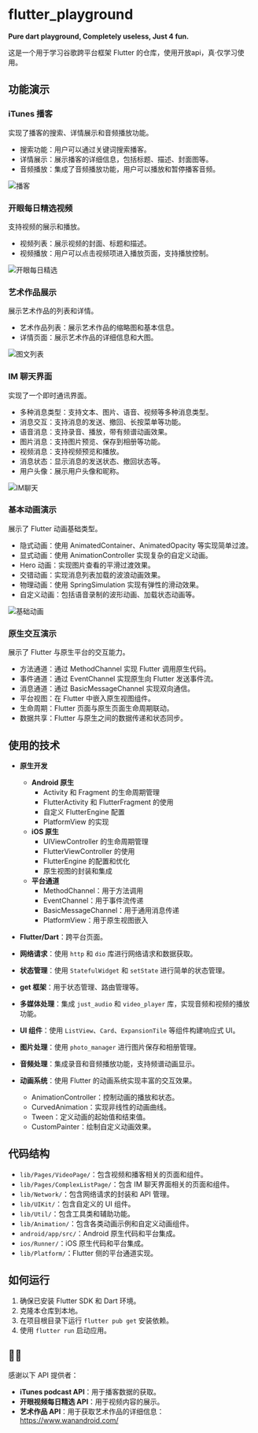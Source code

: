 # flutter_playground

**Pure dart playground, Completely useless, Just 4 fun.**

这是一个用于学习谷歌跨平台框架 Flutter 的仓库，使用开放api，真·仅学习使用。

## 功能演示

### iTunes 播客
实现了播客的搜索、详情展示和音频播放功能。
- 搜索功能：用户可以通过关键词搜索播客。
- 详情展示：展示播客的详细信息，包括标题、描述、封面图等。
- 音频播放：集成了音频播放功能，用户可以播放和暂停播客音频。

![播客](https://raw.githubusercontent.com/Dtheme/flutter_playground/main/picture/20241209183211.gif)

### 开眼每日精选视频
支持视频的展示和播放。
- 视频列表：展示视频的封面、标题和描述。
- 视频播放：用户可以点击视频项进入播放页面，支持播放控制。

![开眼每日精选](https://raw.githubusercontent.com/Dtheme/flutter_playground/main/picture/20241211102557.gif)

### 艺术作品展示
展示艺术作品的列表和详情。
- 艺术作品列表：展示艺术作品的缩略图和基本信息。
- 详情页面：展示艺术作品的详细信息和大图。

![图文列表](https://raw.githubusercontent.com/Dtheme/flutter_playground/main/picture/art_demo.gif)


### IM 聊天界面
实现了一个即时通讯界面。
- 多种消息类型：支持文本、图片、语音、视频等多种消息类型。
- 消息交互：支持消息的发送、撤回、长按菜单等功能。
- 语音消息：支持录音、播放，带有频谱动画效果。
- 图片消息：支持图片预览、保存到相册等功能。
- 视频消息：支持视频预览和播放。
- 消息状态：显示消息的发送状态、撤回状态等。
- 用户头像：展示用户头像和昵称。

![IM聊天](https://raw.githubusercontent.com/Dtheme/flutter_playground/main/picture/20241209183010.gif)

### 基本动画演示
展示了 Flutter 动画基础类型。
- 隐式动画：使用 AnimatedContainer、AnimatedOpacity 等实现简单过渡。
- 显式动画：使用 AnimationController 实现复杂的自定义动画。
- Hero 动画：实现图片查看的平滑过渡效果。
- 交错动画：实现消息列表加载的波浪动画效果。
- 物理动画：使用 SpringSimulation 实现有弹性的滑动效果。
- 自定义动画：包括语音录制的波形动画、加载状态动画等。

![基础动画](https://raw.githubusercontent.com/Dtheme/flutter_playground/main/picture/20241209183106.gif)


### 原生交互演示
展示了 Flutter 与原生平台的交互能力。
- 方法通道：通过 MethodChannel 实现 Flutter 调用原生代码。
- 事件通道：通过 EventChannel 实现原生向 Flutter 发送事件流。
- 消息通道：通过 BasicMessageChannel 实现双向通信。
- 平台视图：在 Flutter 中嵌入原生视图组件。
- 生命周期：Flutter 页面与原生页面生命周期联动。
- 数据共享：Flutter 与原生之间的数据传递和状态同步。


## 使用的技术

- **原生开发**
  - **Android 原生**
    - Activity 和 Fragment 的生命周期管理
    - FlutterActivity 和 FlutterFragment 的使用
    - 自定义 FlutterEngine 配置
    - PlatformView 的实现
  - **iOS 原生**
    - UIViewController 的生命周期管理
    - FlutterViewController 的使用
    - FlutterEngine 的配置和优化
    - 原生视图的封装和集成
  - **平台通道**
    - MethodChannel：用于方法调用
    - EventChannel：用于事件流传递
    - BasicMessageChannel：用于通用消息传递
    - PlatformView：用于原生视图嵌入

- **Flutter/Dart**：跨平台页面。
- **网络请求**：使用 `http` 和 `dio` 库进行网络请求和数据获取。
- **状态管理**：使用 `StatefulWidget` 和 `setState` 进行简单的状态管理。
- **get 框架**：用于状态管理、路由管理等。
- **多媒体处理**：集成 `just_audio` 和 `video_player` 库，实现音频和视频的播放功能。
- **UI 组件**：使用 `ListView`、`Card`、`ExpansionTile` 等组件构建响应式 UI。
- **图片处理**：使用 `photo_manager` 进行图片保存和相册管理。
- **音频处理**：集成录音和音频播放功能，支持频谱动画显示。
- **动画系统**：使用 Flutter 的动画系统实现丰富的交互效果。
  - AnimationController：控制动画的播放和状态。
  - CurvedAnimation：实现非线性的动画曲线。
  - Tween：定义动画的起始值和结束值。
  - CustomPainter：绘制自定义动画效果。

## 代码结构

- `lib/Pages/VideoPage/`：包含视频和播客相关的页面和组件。
- `lib/Pages/ComplexListPage/`：包含 IM 聊天界面相关的页面和组件。
- `lib/Network/`：包含网络请求的封装和 API 管理。
- `lib/UIKit/`：包含自定义的 UI 组件。
- `lib/Util/`：包含工具类和辅助功能。
- `lib/Animation/`：包含各类动画示例和自定义动画组件。
- `android/app/src/`：Android 原生代码和平台集成。
- `ios/Runner/`：iOS 原生代码和平台集成。
- `lib/Platform/`：Flutter 侧的平台通道实现。

## 如何运行

1. 确保已安装 Flutter SDK 和 Dart 环境。
2. 克隆本仓库到本地。
3. 在项目根目录下运行 `flutter pub get` 安装依赖。
4. 使用 `flutter run` 启动应用。

## 👏🏻

感谢以下 API 提供者：

- **iTunes podcast API**：用于播客数据的获取。
- **开眼视频每日精选 API**：用于视频内容的展示。
- **艺术作品 API**：用于获取艺术作品的详细信息：https://www.wanandroid.com/


